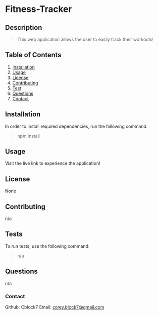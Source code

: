 # Fitness-Tracker
## Description 
> This web application allows the user to easily track their workouts! 

## Table of Contents 
1. [Installation](#installation) 
2. [Usage](#usage) 
3. [License](#license) 
4. [Contributing](#contributing) 
5. [Test](#tests)
6. [Questions](#questions)
7. [Contact](#contact) 

## Installation <a name="installation"></a>
In order to install required dependencies, run the following command:
> npm install 

## Usage 
Visit the live link to experience the application! 

## License 
None 

## Contributing 
n/a 

## Tests 
To run tests, use the following command:
> n/a 

## Questions 
n/a

### Contact
Github: Cblock7
Email: corey.block7@gmail.com    

    